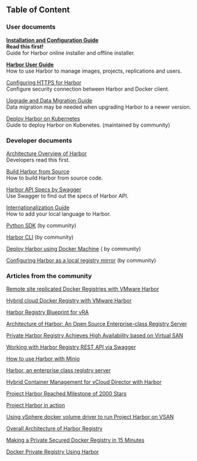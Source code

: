 ## Table of Content

### User documents

**[Installation and Configuration Guide](installation_guide.md)   
Read this first!**  
Guide for Harbor online installer and offline installer.

**[Harbor User Guide](user_guide.md)**  
How to use Harbor to manage images, projects, replications and users.

[Configuring HTTPS for Harbor](configure_https.md)  
Configure security connection between Harbor and Docker client. 

[Upgrade and Data Migration Guide](migration_guide.md)  
Data migration may be needed when upgrading Harbor to a newer version. 

[Deploy Harbor on Kubernetes](kubernetes_deployment.md)  
Guide to deploy Harbor on Kubenetes. (maintained by community)

### Developer documents

[Architecture Overview of Harbor](https://github.com/vmware/harbor/wiki/Architecture-Overview-of-Harbor)  
Developers read this first.

[Build Harbor from Source](compile_guide.md)  
How to build Harbor from source code.

[Harbor API Specs by Swagger](configure_swagger.md)  
Use Swagger to find out the specs of Harbor API.

[Internationalization Guide](developer_guide_i18n.md)  
How to add your local language to Harbor.

[Python SDK](../contrib/sdk/harbor-py) (by community)

[Harbor CLI](https://github.com/int32bit/harborclient) (by community)

[Deploy Harbor using Docker Machine](../contrib/deploying_using_docker_machine.md) ( by community)

[Configuring Harbor as a local registry mirror](../contrib/Configure_mirror.md) (by community)

### Articles from the community

[Remote site replicated Docker Registries with VMware Harbor](http://www.vmtocloud.com/remote-site-replicated-docker-registries-with-vmware-harbor/)

[Hybrid cloud Docker Registry with VMware Harbor](http://www.vmtocloud.com/hybrid-cloud-docker-registry-with-vmware-harbor/)

[Harbor Registry Blueprint for vRA](http://www.vmtocloud.com/harbor-registry-blueprint-is-here/)

[Architecture of Harbor: An Open Source Enterprise-class Registry Server](http://www.think-foundry.com/architecture-of-harbor-an-open-source-enterprise-class-registry-server/)

[Private Harbor Registry Achieves High Availability based on Virtual SAN](http://www.think-foundry.com/private-docker-registry-harbor-achieves-ha-based-on-virtual-san/)

[Working with Harbor Registry REST API via Swagger](http://www.think-foundry.com/working-with-harbor-registry-rest-api-via-swagger/)

[How to use Harbor with Minio](https://blog.minio.io/how-to-use-vmware-harbor-with-minio-c07a5c4ae31b)

[Harbor, an enterprise class registry server](https://vorcunus.blog/2017/03/11/harbor-an-enterprise-class-registry-server/)

[Hybrid Container Management for vCloud Director with Harbor](https://blogs.vmware.com/vcat/2017/03/hybrid-container-management-vcloud-director-vmware-harbor.html)

[Project Harbor Reached Milestone of 2000 Stars](http://www.think-foundry.com/project-harbor-reaches-milestone-2000-stars-github/)

[Project Harbor in action](http://cormachogan.com/2016/08/05/project-harbor-action/)

[Using vSphere docker volume driver to run Project Harbor on VSAN](http://cormachogan.com/2016/07/29/using-vsphere-docker-volume-driver-run-project-harbor-vsan/)

[Overall Architecture of Harbor Registry](http://www.compare-review-information.com/overall-architecture-of-harbor-registry/)

[Making a Private Secured Docker Registry in 15 Minutes](http://alexanderzeitler.com/articles/deploying-a-private-secured-docker-registry-within-15-minutes/)

[Docker Private Registry Using Harbor](https://blog.imaginea.com/docker-private-registry-using-harbor-2/)

